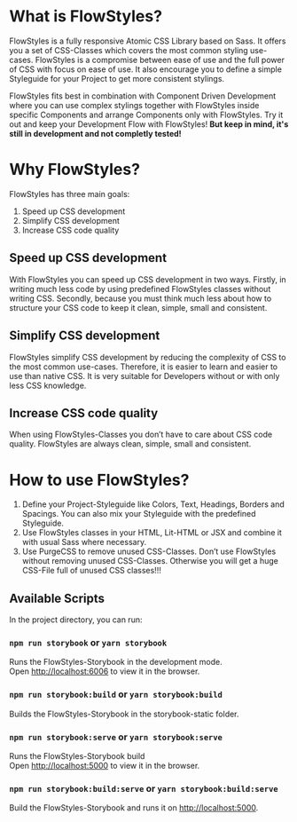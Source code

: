 # What is FlowStyles?

FlowStyles is a fully responsive Atomic CSS Library based on Sass. It offers you a set of CSS-Classes which covers the most common styling use-cases. FlowStyles is a compromise between ease of use and the full power of CSS with focus on ease of use. It also encourage you to define a simple Styleguide for your Project to get more consistent stylings.

FlowStyles fits best in combination with Component Driven Development where you can use complex stylings together with FlowStyles inside specific Components and arrange Components only with FlowStyles. Try it out and keep your Development Flow with FlowStyles! **But keep in mind, it's still in development and not completly tested!**

# Why FlowStyles?

FlowStyles has three main goals:

1. Speed up CSS development
2. Simplify CSS development
3. Increase CSS code quality

## Speed up CSS development

With FlowStyles you can speed up CSS development in two ways. Firstly, in writing much less code by using predefined FlowStyles classes without writing CSS. Secondly, because you must think much less about how to structure your CSS code to keep it clean, simple, small and consistent.

## Simplify CSS development

FlowStyles simplify CSS development by reducing the complexity of CSS to the most common use-cases. Therefore, it is easier to learn and easier to use than native CSS. It is very suitable for Developers without or with only less CSS knowledge.

## Increase CSS code quality

When using FlowStyles-Classes you don’t have to care about CSS code quality. FlowStyles are always clean, simple, small and consistent.

# How to use FlowStyles?

1. Define your Project-Styleguide like Colors, Text, Headings, Borders and Spacings. You can also mix your Styleguide with the predefined Styleguide.
2. Use FlowStyles classes in your HTML, Lit-HTML or JSX and combine it with usual Sass where necessary.
3. Use PurgeCSS to remove unused CSS-Classes. Don’t use FlowStyles without removing unused CSS-Classes. Otherwise you will get a huge CSS-File full of unused CSS classes!!!

## Available Scripts

In the project directory, you can run:

### `npm run storybook` or `yarn storybook`

Runs the FlowStyles-Storybook in the development mode.<br>
Open [http://localhost:6006](http://localhost:6006) to view it in the browser.

### `npm run storybook:build` or `yarn storybook:build`

Builds the FlowStyles-Storybook in the storybook-static folder.

### `npm run storybook:serve` or `yarn storybook:serve`

Runs the FlowStyles-Storybook build<br>
Open [http://localhost:5000](http://localhost:5000) to view it in the browser.

### `npm run storybook:build:serve` or `yarn storybook:build:serve`

Build the FlowStyles-Storybook and runs it on [http://localhost:5000](http://localhost:5000).
